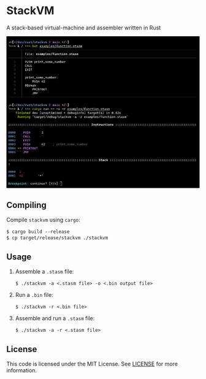 # StackVM

A stack-based virtual-machine and assembler written in Rust

![screenshot](.img/random-screenshot.png)

## Compiling

Compile `stackvm` using `cargo`:

```console
$ cargo build --release
$ cp target/release/stackvm ./stackvm
```

## Usage

1. Assemble a `.stasm` file:
    ```console
    $ ./stackvm -a <.stasm file> -o <.bin output file>
    ```

2. Run a `.bin` file:
   ```console
   $ ./stackvm -r <.bin file>
   ```

3. Assemble and run a `.stasm` file:
   ```console
   $ ./stackvm -a -r <.stasm file>
   ```

## License

This code is licensed under the MIT License. See [LICENSE](./LICENSE) for more information.
